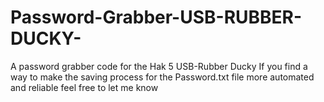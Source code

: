 # Password-Grabber-USB-RUBBER-DUCKY-
A password grabber code for the Hak 5 USB-Rubber Ducky
If you find a way to make the saving process for the Password.txt file more automated and reliable feel free to let me know
